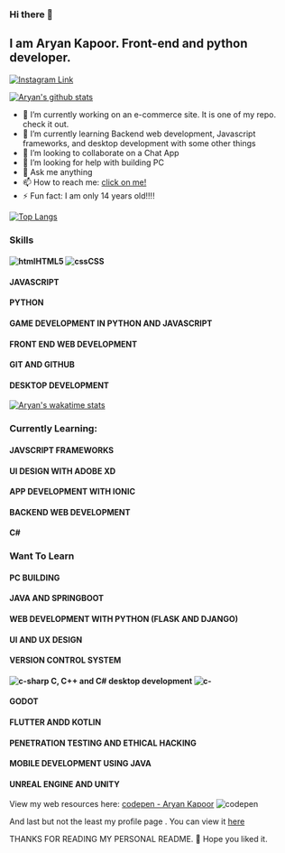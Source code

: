 ### Hi there 👋
## I am Aryan Kapoor. Front-end and python developer. 
[![Instagram Link](https://img.shields.io/badge/instagram.com/__aryan04%20-%23E4405F.svg?&style=flat&logo=Instagram&logoColor=white)](https://www.instagram.com/__aryan04/)

[![Aryan's github stats](https://github-readme-stats.vercel.app/api?username=Aryankpoor&count_private=true&show_icons=true&theme=tokyonight)](https://kapoor-aryan.netlify.app)

- 🔭 I’m currently working on an e-commerce site. It is one of my repo. check it out.
- 🌱 I’m currently learning Backend web development, Javascript frameworks, and desktop development with some other things
- 👯 I’m looking to collaborate on a Chat App
- 🤔 I’m looking for help with building PC
- 💬 Ask me anything
- 📫 How to reach me: [click on me!](https://www.instagram.com/__aryan04/)
- ⚡ Fun fact: I am only 14 years old!!!!

[![Top Langs](https://github-readme-stats.vercel.app/api/top-langs/?username=Aryankpoor&theme=react)](https://github.com/anuraghazra/github-readme-stats)


### Skills
 #### ![html](https://user-images.githubusercontent.com/64773763/91462326-b0b42580-e8a7-11ea-9eda-8459a0faec07.png)**HTML5** ![css](https://user-images.githubusercontent.com/64773763/91462321-b01b8f00-e8a7-11ea-9fc6-006e05ddd2db.png)**CSS**
 #### **JAVASCRIPT**
 #### PYTHON
 #### GAME DEVELOPMENT IN PYTHON AND JAVASCRIPT
 #### FRONT END WEB DEVELOPMENT
 #### GIT AND GITHUB
 #### DESKTOP DEVELOPMENT
 
[![Aryan's wakatime stats](https://github-readme-stats.vercel.app/api/wakatime?username=Aryankapoor)](https://github.com/anuraghazra/github-readme-stats)

 
### Currently Learning:
  #### JAVSCRIPT FRAMEWORKS
  #### UI DESIGN WITH ADOBE XD
  #### APP DEVELOPMENT WITH IONIC
  #### BACKEND WEB DEVELOPMENT
  #### C#
  
  
### Want To Learn
  ####  PC BUILDING
  ####  JAVA AND SPRINGBOOT
  ####  WEB DEVELOPMENT WITH PYTHON (FLASK AND DJANGO)
  ####  UI AND UX DESIGN
  ####  VERSION CONTROL SYSTEM 
  #### ![c-sharp](https://user-images.githubusercontent.com/64773763/91462319-af82f880-e8a7-11ea-87fb-5c5aacafec10.png) **C, C++ and C# desktop development**  ![c-](https://user-images.githubusercontent.com/64773763/91462311-adb93500-e8a7-11ea-955c-09708872f816.png)
  ####  GODOT
  ####  FLUTTER ANDD KOTLIN
  ####  PENETRATION TESTING AND ETHICAL HACKING
  ####  MOBILE DEVELOPMENT USING JAVA
  ####  UNREAL ENGINE AND UNITY
  
 View my web resources here:  [codepen - Aryan Kapoor](https://codepen.io/codewitharyann) ![codepen](https://user-images.githubusercontent.com/64773763/91462315-aeea6200-e8a7-11ea-9df5-34450322fc06.png)

 And last but not the least my profile page . You can view it [here](https://kapoor-aryan.netlify.app)

 THANKS FOR READING MY PERSONAL README. :slightly_smiling_face: Hope you liked it.
